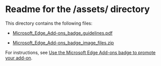 # Readme for the /assets/ directory

This directory contains the following files:

* [Microsoft_Edge_Add-ons_badge_guidelines.pdf](./Microsoft_Edge_Add-ons_badge_guidelines.pdf)

* [Microsoft_Edge_Add-ons_badge_image_files.zip](./Microsoft_Edge_Add-ons_badge_image_files.zip)

For instructions, see [Use the Microsoft Edge Add-ons badge to promote your add-on](https://learn.microsoft.com/microsoft-edge/extensions/publish/add-ons-badge.md).
